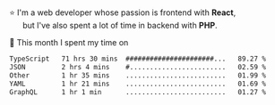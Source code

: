 ⭐ I'm a web developer whose passion is frontend with <b>React</b>,<br/>
&nbsp; &nbsp; &nbsp; but I've also spent a lot of time in backend with <b>PHP</b>.

📅 This month I spent my time on

<!--START_SECTION:waka-->

```txt
TypeScript   71 hrs 30 mins  ######################...   89.27 %
JSON         2 hrs 4 mins    #........................   02.59 %
Other        1 hr 35 mins    .........................   01.99 %
YAML         1 hr 21 mins    .........................   01.69 %
GraphQL      1 hr 1 min      .........................   01.27 %
```

<!--END_SECTION:waka-->
